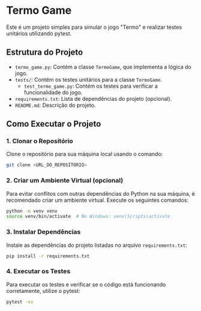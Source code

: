 
# Termo Game

Este é um projeto simples para simular o jogo "Termo" e realizar testes unitários utilizando pytest.

## Estrutura do Projeto

- `termo_game.py`: Contém a classe `TermoGame`, que implementa a lógica do jogo.
- `tests/`: Contém os testes unitários para a classe `TermoGame`.
  - `test_termo_game.py`: Contém os testes para verificar a funcionalidade do jogo.
- `requirements.txt`: Lista de dependências do projeto (opcional).
- `README.md`: Descrição do projeto.

## Como Executar o Projeto

### 1. Clonar o Repositório

Clone o repositório para sua máquina local usando o comando:

```bash
git clone <URL_DO_REPOSITORIO>
```

### 2. Criar um Ambiente Virtual (opcional)

Para evitar conflitos com outras dependências do Python na sua máquina, é recomendado criar um ambiente virtual. Execute os seguintes comandos:

```bash
python -m venv venv
source venv/bin/activate  # No Windows: venv\Scripts\activate
```

### 3. Instalar Dependências

Instale as dependências do projeto listadas no arquivo `requirements.txt`:

```bash
pip install -r requirements.txt
```

### 4. Executar os Testes

Para executar os testes e verificar se o código está funcionando corretamente, utilize o pytest:

```bash
pytest -vv
```